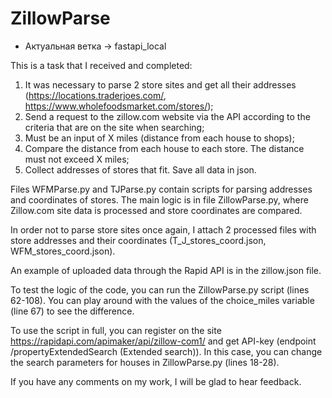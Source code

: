 # ZillowParse

* Актуальная ветка → fastapi_local

This is a task that I received and completed:

1. It was necessary to parse 2 store sites and get all their addresses (https://locations.traderjoes.com/, https://www.wholefoodsmarket.com/stores/);
2. Send a request to the zillow.com website via the API according to the criteria that are on the site when searching;
3. Must be an input of X miles (distance from each house to shops);
4. Compare the distance from each house to each store. The distance must not exceed X miles;
5. Collect addresses of stores that fit. Save all data in json.



Files WFMParse.py and TJParse.py contain scripts for parsing addresses and coordinates of stores. 
The main logic is in file ZillowParse.py, where Zillow.com site data is processed and store coordinates are compared.

In order not to parse store sites once again, I attach 2 processed files with store addresses and their coordinates (T_J_stores_coord.json, WFM_stores_coord.json).

An example of uploaded data through the Rapid API is in the zillow.json file.

To test the logic of the code, you can run the ZillowParse.py script (lines 62-108).
You can play around with the values ​​of the choice_miles variable (line 67) to see the difference.


To use the script in full, you can register on the site https://rapidapi.com/apimaker/api/zillow-com1/ and get API-key 
(endpoint /propertyExtendedSearch (Extended search)).
In this case, you can change the search parameters for houses in ZillowParse.py (lines 18-28).


If you have any comments on my work, I will be glad to hear feedback.
